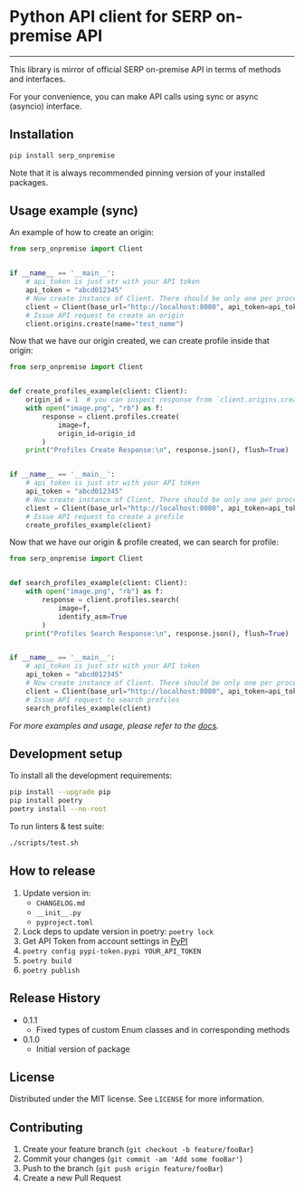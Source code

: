 # Python API client for SERP on-premise API

---

This library is mirror of official SERP on-premise API in terms of methods and interfaces.

For your convenience, you can make API calls using sync or async (asyncio) interface.

## Installation

```sh
pip install serp_onpremise
```

Note that it is always recommended pinning version of your installed packages.

## Usage example (sync)

An example of how to create an origin:

```python
from serp_onpremise import Client


if __name__ == '__main__':
    # api_token is just str with your API token
    api_token = "abcd012345"
    # Now create instance of Client. There should be only one per process.
    client = Client(base_url="http://localhost:8080", api_token=api_token)
    # Issue API request to create an origin
    client.origins.create(name="test_name")

```

Now that we have our origin created, we can create profile inside that origin:

```python
from serp_onpremise import Client


def create_profiles_example(client: Client):
    origin_id = 1  # you can inspect response from `client.origins.create`
    with open("image.png", "rb") as f:
        response = client.profiles.create(
            image=f,
            origin_id=origin_id
        )
    print("Profiles Create Response:\n", response.json(), flush=True)


if __name__ == '__main__':
    # api_token is just str with your API token
    api_token = "abcd012345"
    # Now create instance of Client. There should be only one per process.
    client = Client(base_url="http://localhost:8080", api_token=api_token)
    # Issue API request to create a profile
    create_profiles_example(client)

```

Now that we have our origin & profile created, we can search for profile:

```python
from serp_onpremise import Client


def search_profiles_example(client: Client):
    with open("image.png", "rb") as f:
        response = client.profiles.search(
            image=f,
            identify_asm=True
        )
    print("Profiles Search Response:\n", response.json(), flush=True)


if __name__ == '__main__':
    # api_token is just str with your API token
    api_token = "abcd012345"
    # Now create instance of Client. There should be only one per process.
    client = Client(base_url="http://localhost:8080", api_token=api_token)
    # Issue API request to search profiles
    search_profiles_example(client)

```

_For more examples and usage, please refer to the [docs](./docs)._

## Development setup

To install all the development requirements:

```sh
pip install --upgrade pip
pip install poetry
poetry install --no-root
```

To run linters & test suite:

```sh
./scripts/test.sh
```

## How to release

1. Update version in:
   - `CHANGELOG.md`
   - `__init__.py`
   - `pyproject.toml`
2. Lock deps to update version in poetry: `poetry lock`
3. Get API Token from account settings in [PyPI](https://pypi.org/manage/account/)
4. `poetry config pypi-token.pypi YOUR_API_TOKEN`
5. `poetry build`
6. `poetry publish`

## Release History

- 0.1.1
  - Fixed types of custom Enum classes and in corresponding methods
- 0.1.0
  - Initial version of package

## License

Distributed under the MIT license. See `LICENSE` for more information.

## Contributing

1. Create your feature branch (`git checkout -b feature/fooBar`)
2. Commit your changes (`git commit -am 'Add some fooBar'`)
3. Push to the branch (`git push origin feature/fooBar`)
4. Create a new Pull Request
